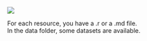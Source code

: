 ![](https://www.r-project.org/Rlogo.png)  

For each resource, you have a .r or a .md file.  
In the data folder, some datasets are available.  
